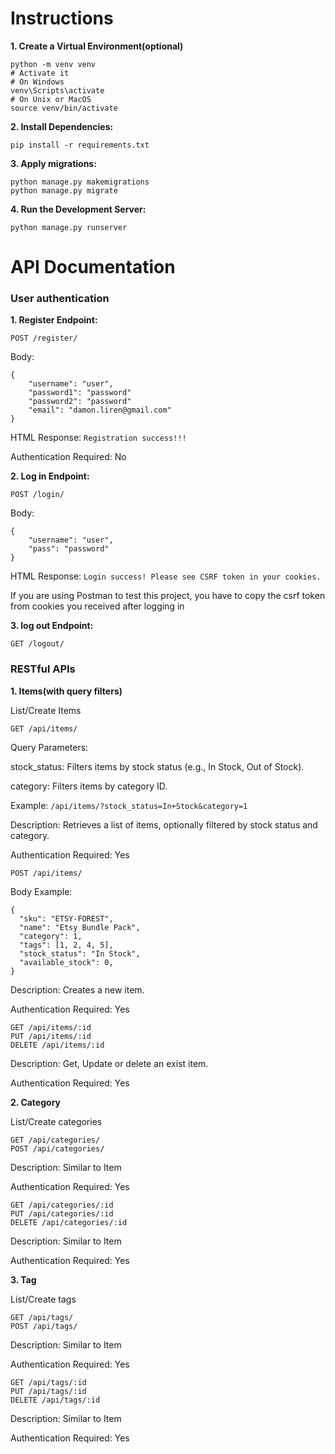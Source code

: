 # Instructions

**1. Create a Virtual Environment(optional)**

```
python -m venv venv
# Activate it
# On Windows
venv\Scripts\activate
# On Unix or MacOS
source venv/bin/activate
```

**2. Install Dependencies:**

```
pip install -r requirements.txt
```

**3. Apply migrations:**

```
python manage.py makemigrations
python manage.py migrate
```

**4. Run the Development Server:**

```
python manage.py runserver
```

# API Documentation

### User authentication

**1. Register Endpoint:**

```
POST /register/
```

Body:

```
{
    "username": "user",
    "password1": "password"
    "password2": "password"
    "email": "damon.liren@gmail.com"
}
```

HTML Response: `Registration success!!!`

Authentication Required: No

**2. Log in Endpoint:**

```
POST /login/
```

Body:

```
{
    "username": "user",
    "pass": "password"
}
```

HTML Response:
`Login success! Please see CSRF token in your cookies.`

If you are using Postman to test this project, you have to copy the csrf token from cookies you received after logging in

**3. log out Endpoint:**

```
GET /logout/
```

### RESTful APIs

**1. Items(with query filters)**

List/Create Items

```
GET /api/items/
```

Query Parameters:

stock_status: Filters items by stock status (e.g., In Stock, Out of Stock).

category: Filters items by category ID.

Example: `/api/items/?stock_status=In+Stock&category=1`

Description: Retrieves a list of items, optionally filtered by stock status and category.

Authentication Required: Yes

```
POST /api/items/
```

Body Example:

```
{
  "sku": "ETSY-FOREST",
  "name": "Etsy Bundle Pack",
  "category": 1,
  "tags": [1, 2, 4, 5],
  "stock_status": "In Stock",
  "available_stock": 0,
}
```

Description: Creates a new item.

Authentication Required: Yes

```
GET /api/items/:id
PUT /api/items/:id
DELETE /api/items/:id
```

Description: Get, Update or delete an exist item.

Authentication Required: Yes

**2. Category**

List/Create categories

```
GET /api/categories/
POST /api/categories/
```

Description: Similar to Item

Authentication Required: Yes

```
GET /api/categories/:id
PUT /api/categories/:id
DELETE /api/categories/:id
```

Description: Similar to Item

Authentication Required: Yes

**3. Tag**

List/Create tags

```
GET /api/tags/
POST /api/tags/
```

Description: Similar to Item

Authentication Required: Yes

```
GET /api/tags/:id
PUT /api/tags/:id
DELETE /api/tags/:id
```

Description: Similar to Item

Authentication Required: Yes
